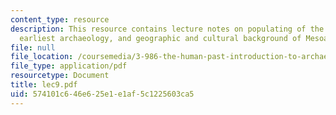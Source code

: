 ```yaml
---
content_type: resource
description: This resource contains lecture notes on populating of the New World,
  earliest archaeology, and geographic and cultural background of Mesoamerica.
file: null
file_location: /coursemedia/3-986-the-human-past-introduction-to-archaeology-fall-2006/574101c646e625e1e1af5c1225603ca5_lec9.pdf
file_type: application/pdf
resourcetype: Document
title: lec9.pdf
uid: 574101c6-46e6-25e1-e1af-5c1225603ca5
---
```

